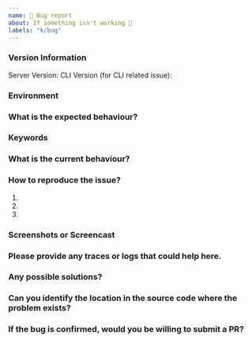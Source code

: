 ```yaml
---
name: 🐜 Bug report
about: If something isn't working 🔧
labels: "k/bug"
---
```


### Version Information

Server Version:
CLI Version (for CLI related issue):

### Environment

<!--Cloud/ OSS / EE -->

### What is the expected behaviour?

<!--
  Provide a clear description of what you want to happen.
-->

### Keywords

<!--
  What keywords did you use when trying to find an existing bug report?
  List them here so people in the future can find this one more easily.
-->

### What is the current behaviour?

<!--
  Provide a clear description of what is the current behaviour.
-->

### How to reproduce the issue?

1.
2.
3.

### Screenshots or Screencast

<!--
  Providing relevant Screenshots/ Screencasts would help us to debug the issue quickly.
-->

### Please provide any traces or logs that could help here.

<!-- Provide your answer here. -->

### Any possible solutions?

<!-- Provide your answer here. -->

### Can you identify the location in the source code where the problem exists?

<!-- Provide your answer here. -->

### If the bug is confirmed, would you be willing to submit a PR?

<!-- Provide your answer here. -->
